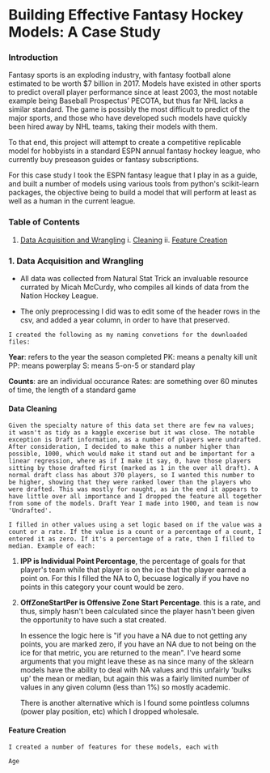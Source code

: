 # Building Effective Fantasy Hockey Models: A Case Study

### Introduction

Fantasy sports is an exploding industry, with fantasy football alone estimated to be worth $7 billion in 2017. Models have existed in other sports to predict overall player performance since at least 2003, the most notable example being Baseball Prospectus’ PECOTA, but thus far NHL lacks a similar standard. The game is possibly the most difficult to predict of the major sports, and those who have developed such models have quickly been hired away by NHL teams, taking their models with them. 

To that end, this project will attempt to create a competitive replicable model for hobbyists in a standard ESPN annual fantasy hockey league, who currently buy preseason guides or fantasy subscriptions. 

For this case study I took the ESPN fantasy league that I play in as a guide, and built a number of models using various tools from python's scikit-learn packages, the objective being to build a model that will perform at least as well as a human in the current league.

### Table of Contents

1. [Data Acquisition and Wrangling](#Data_Wrangling)
    i.  [Cleaning](#Data_Cleaning)
    ii. [Feature Creation](#Feature_Creation)


### 1. Data Acquisition and Wrangling <a class="anchor" id="Data_Wrangling"></a>

   * All data was collected from Natural Stat Trick an invaluable resource currated by Micah McCurdy, who compiles all kinds of data from the Nation Hockey League.

   * The only preprocessing I did was to edit some of the header rows in the csv, and added a year column, in order to have that preserved.

    I created the following as my naming convetions for the downloaded files:

**Year**: refers to the year the season completed PK: means a penalty kill unit PP: means powerplay S: means 5-on-5 or standard play 

**Counts**: are an individual occurance Rates: are something over 60 minutes of time, the length of a standard game

#### Data Cleaning <a class="anchor" id="Data_Cleaning"></a>

    Given the specialty nature of this data set there are few na values; it wasn't as tidy as a kaggle excerise but it was close. The notable exception is Draft information, as a number of players were undrafted. After consideration, I decided to make this a number higher than possible, 1000, which would make it stand out and be important for a linear regression, where as if I make it say, 0, have those players sitting by those drafted first (marked as 1 in the over all draft). A normal draft class has about 370 players, so I wanted this number to be higher, showing that they were ranked lower than the players who were drafted. This was mostly for naught, as in the end it appears to have little over all importance and I dropped the feature all together from some of the models. Draft Year I made into 1900, and team is now 'Undrafted'.

    I filled in other values using a set logic based on if the value was a count or a rate. If the value is a count or a percentage of a count, I entered it as zero. If it's a percentage of a rate, then I filled to median. Example of each:

1) **IPP is Individual Point Percentage**, the percentage of goals for that player's team while that player is on the ice that the player earned a point on. For this I filled the NA to 0, becuase logically if you have no points in this category your count would be zero.

2) **OffZoneStartPer is Offensive Zone Start Percentage**. this is a rate, and thus, simply hasn't been calculated since the player hasn't been given the opportunity to have such a stat created.

     In essence the logic here is "if you have a NA due to not getting any points, you are marked zero, if you have an NA due to not being on the ice for that metric, you are returned to the mean". I've heard some arguments that you might leave these as na since many of the sklearn models have the ability to deal with NA values and this unfairly 'bulks up' the mean or median, but again this was a fairly limited number of values in any given column (less than 1%) so mostly academic. 

     There is another alternative which is I found some pointless columns (power play position, etc) which I dropped wholesale.


#### Feature Creation <a class="anchor" id="Feature_Creation"></a>

    I created a number of features for these models, each with 
    
    Age
    
    

